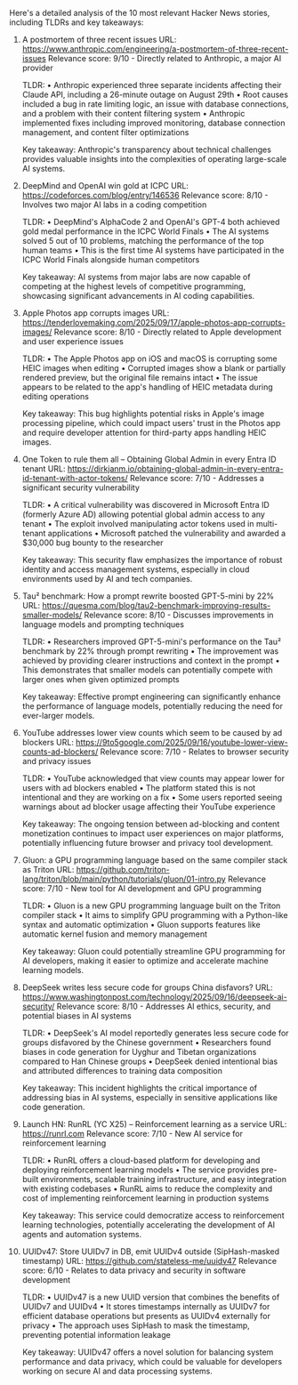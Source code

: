 Here's a detailed analysis of the 10 most relevant Hacker News stories, including TLDRs and key takeaways:

1. A postmortem of three recent issues
   URL: https://www.anthropic.com/engineering/a-postmortem-of-three-recent-issues
   Relevance score: 9/10 - Directly related to Anthropic, a major AI provider
   
   TLDR:
   • Anthropic experienced three separate incidents affecting their Claude API, including a 26-minute outage on August 29th
   • Root causes included a bug in rate limiting logic, an issue with database connections, and a problem with their content filtering system
   • Anthropic implemented fixes including improved monitoring, database connection management, and content filter optimizations

   Key takeaway: Anthropic's transparency about technical challenges provides valuable insights into the complexities of operating large-scale AI systems.

2. DeepMind and OpenAI win gold at ICPC
   URL: https://codeforces.com/blog/entry/146536
   Relevance score: 8/10 - Involves two major AI labs in a coding competition
   
   TLDR:
   • DeepMind's AlphaCode 2 and OpenAI's GPT-4 both achieved gold medal performance in the ICPC World Finals
   • The AI systems solved 5 out of 10 problems, matching the performance of the top human teams
   • This is the first time AI systems have participated in the ICPC World Finals alongside human competitors

   Key takeaway: AI systems from major labs are now capable of competing at the highest levels of competitive programming, showcasing significant advancements in AI coding capabilities.

3. Apple Photos app corrupts images
   URL: https://tenderlovemaking.com/2025/09/17/apple-photos-app-corrupts-images/
   Relevance score: 8/10 - Directly related to Apple development and user experience issues
   
   TLDR:
   • The Apple Photos app on iOS and macOS is corrupting some HEIC images when editing
   • Corrupted images show a blank or partially rendered preview, but the original file remains intact
   • The issue appears to be related to the app's handling of HEIC metadata during editing operations

   Key takeaway: This bug highlights potential risks in Apple's image processing pipeline, which could impact users' trust in the Photos app and require developer attention for third-party apps handling HEIC images.

4. One Token to rule them all – Obtaining Global Admin in every Entra ID tenant
   URL: https://dirkjanm.io/obtaining-global-admin-in-every-entra-id-tenant-with-actor-tokens/
   Relevance score: 7/10 - Addresses a significant security vulnerability
   
   TLDR:
   • A critical vulnerability was discovered in Microsoft Entra ID (formerly Azure AD) allowing potential global admin access to any tenant
   • The exploit involved manipulating actor tokens used in multi-tenant applications
   • Microsoft patched the vulnerability and awarded a $30,000 bug bounty to the researcher

   Key takeaway: This security flaw emphasizes the importance of robust identity and access management systems, especially in cloud environments used by AI and tech companies.

5. Tau² benchmark: How a prompt rewrite boosted GPT-5-mini by 22%
   URL: https://quesma.com/blog/tau2-benchmark-improving-results-smaller-models/
   Relevance score: 8/10 - Discusses improvements in language models and prompting techniques
   
   TLDR:
   • Researchers improved GPT-5-mini's performance on the Tau² benchmark by 22% through prompt rewriting
   • The improvement was achieved by providing clearer instructions and context in the prompt
   • This demonstrates that smaller models can potentially compete with larger ones when given optimized prompts

   Key takeaway: Effective prompt engineering can significantly enhance the performance of language models, potentially reducing the need for ever-larger models.

6. YouTube addresses lower view counts which seem to be caused by ad blockers
   URL: https://9to5google.com/2025/09/16/youtube-lower-view-counts-ad-blockers/
   Relevance score: 7/10 - Relates to browser security and privacy issues
   
   TLDR:
   • YouTube acknowledged that view counts may appear lower for users with ad blockers enabled
   • The platform stated this is not intentional and they are working on a fix
   • Some users reported seeing warnings about ad blocker usage affecting their YouTube experience

   Key takeaway: The ongoing tension between ad-blocking and content monetization continues to impact user experiences on major platforms, potentially influencing future browser and privacy tool development.

7. Gluon: a GPU programming language based on the same compiler stack as Triton
   URL: https://github.com/triton-lang/triton/blob/main/python/tutorials/gluon/01-intro.py
   Relevance score: 7/10 - New tool for AI development and GPU programming
   
   TLDR:
   • Gluon is a new GPU programming language built on the Triton compiler stack
   • It aims to simplify GPU programming with a Python-like syntax and automatic optimization
   • Gluon supports features like automatic kernel fusion and memory management

   Key takeaway: Gluon could potentially streamline GPU programming for AI developers, making it easier to optimize and accelerate machine learning models.

8. DeepSeek writes less secure code for groups China disfavors?
   URL: https://www.washingtonpost.com/technology/2025/09/16/deepseek-ai-security/
   Relevance score: 8/10 - Addresses AI ethics, security, and potential biases in AI systems
   
   TLDR:
   • DeepSeek's AI model reportedly generates less secure code for groups disfavored by the Chinese government
   • Researchers found biases in code generation for Uyghur and Tibetan organizations compared to Han Chinese groups
   • DeepSeek denied intentional bias and attributed differences to training data composition

   Key takeaway: This incident highlights the critical importance of addressing bias in AI systems, especially in sensitive applications like code generation.

9. Launch HN: RunRL (YC X25) – Reinforcement learning as a service
   URL: https://runrl.com
   Relevance score: 7/10 - New AI service for reinforcement learning
   
   TLDR:
   • RunRL offers a cloud-based platform for developing and deploying reinforcement learning models
   • The service provides pre-built environments, scalable training infrastructure, and easy integration with existing codebases
   • RunRL aims to reduce the complexity and cost of implementing reinforcement learning in production systems

   Key takeaway: This service could democratize access to reinforcement learning technologies, potentially accelerating the development of AI agents and automation systems.

10. UUIDv47: Store UUIDv7 in DB, emit UUIDv4 outside (SipHash-masked timestamp)
    URL: https://github.com/stateless-me/uuidv47
    Relevance score: 6/10 - Relates to data privacy and security in software development
    
    TLDR:
    • UUIDv47 is a new UUID version that combines the benefits of UUIDv7 and UUIDv4
    • It stores timestamps internally as UUIDv7 for efficient database operations but presents as UUIDv4 externally for privacy
    • The approach uses SipHash to mask the timestamp, preventing potential information leakage

    Key takeaway: UUIDv47 offers a novel solution for balancing system performance and data privacy, which could be valuable for developers working on secure AI and data processing systems.